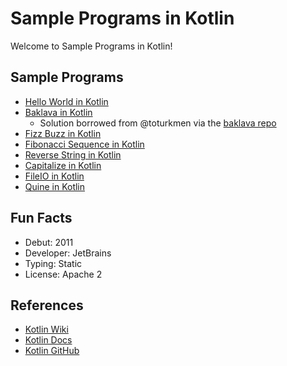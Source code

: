 # Sample Programs in Kotlin

Welcome to Sample Programs in Kotlin!

## Sample Programs

- [Hello World in Kotlin][2]
- [Baklava in Kotlin][6]
  - Solution borrowed from @toturkmen via the [baklava repo][1]
- [Fizz Buzz in Kotlin][7]
- [Fibonacci Sequence in Kotlin][8]
- [Reverse String in Kotlin][9]
- [Capitalize in Kotlin][10]
- [FileIO in Kotlin][11]
- [Quine in Kotlin][12]

## Fun Facts

- Debut: 2011
- Developer: JetBrains
- Typing: Static
- License: Apache 2

## References

- [Kotlin Wiki][3]
- [Kotlin Docs][4]
- [Kotlin GitHub][5]

[1]: https://github.com/toturkmen/baklava
[2]: https://therenegadecoder.com/code/hello-world-in-kotlin/
[3]: https://en.wikipedia.org/wiki/Kotlin_(programming_language)
[4]: https://kotlinlang.org/
[5]: https://github.com/JetBrains/kotlin
[6]: https://github.com/TheRenegadeCoder/sample-programs/issues/430
[7]: https://github.com/TheRenegadeCoder/sample-programs/issues/511
[8]: https://github.com/TheRenegadeCoder/sample-programs/issues/566
[9]: https://github.com/TheRenegadeCoder/sample-programs/issues/587
[10]: https://github.com/TheRenegadeCoder/sample-programs/issues/1393
[11]: https://github.com/TheRenegadeCoder/sample-programs/issues/1398
[12]: https://github.com/TheRenegadeCoder/sample-programs/issues/1712
